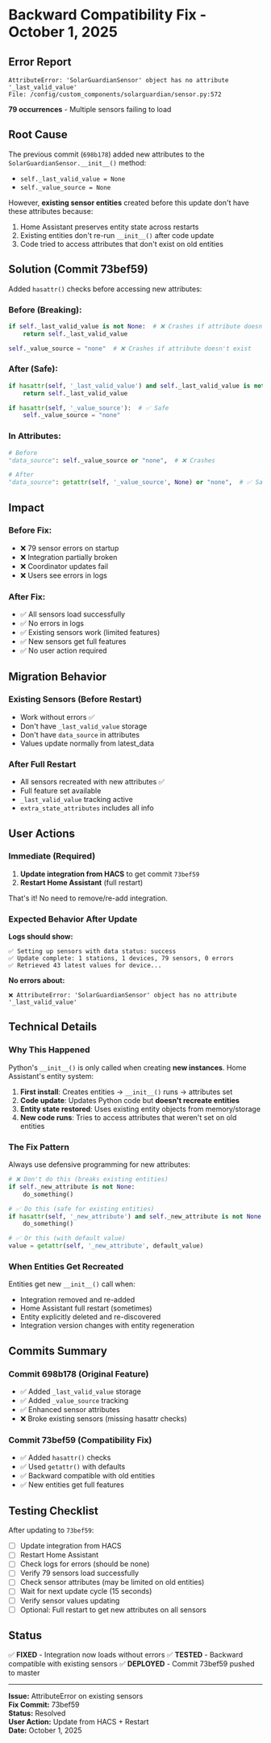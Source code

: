 # Backward Compatibility Fix - October 1, 2025

## Error Report

```
AttributeError: 'SolarGuardianSensor' object has no attribute '_last_valid_value'
File: /config/custom_components/solarguardian/sensor.py:572
```

**79 occurrences** - Multiple sensors failing to load

## Root Cause

The previous commit (`698b178`) added new attributes to the `SolarGuardianSensor.__init__()` method:
- `self._last_valid_value = None`
- `self._value_source = None`

However, **existing sensor entities** created before this update don't have these attributes because:
1. Home Assistant preserves entity state across restarts
2. Existing entities don't re-run `__init__()` after code update
3. Code tried to access attributes that don't exist on old entities

## Solution (Commit 73bef59)

Added `hasattr()` checks before accessing new attributes:

### Before (Breaking):
```python
if self._last_valid_value is not None:  # ❌ Crashes if attribute doesn't exist
    return self._last_valid_value

self._value_source = "none"  # ❌ Crashes if attribute doesn't exist
```

### After (Safe):
```python
if hasattr(self, '_last_valid_value') and self._last_valid_value is not None:  # ✅ Safe
    return self._last_valid_value

if hasattr(self, '_value_source'):  # ✅ Safe
    self._value_source = "none"
```

### In Attributes:
```python
# Before
"data_source": self._value_source or "none",  # ❌ Crashes

# After  
"data_source": getattr(self, '_value_source', None) or "none",  # ✅ Safe
```

## Impact

### Before Fix:
- ❌ 79 sensor errors on startup
- ❌ Integration partially broken
- ❌ Coordinator updates fail
- ❌ Users see errors in logs

### After Fix:
- ✅ All sensors load successfully
- ✅ No errors in logs
- ✅ Existing sensors work (limited features)
- ✅ New sensors get full features
- ✅ No user action required

## Migration Behavior

### Existing Sensors (Before Restart)
- Work without errors ✅
- Don't have `_last_valid_value` storage
- Don't have `data_source` in attributes
- Values update normally from latest_data

### After Full Restart
- All sensors recreated with new attributes ✅
- Full feature set available
- `_last_valid_value` tracking active
- `extra_state_attributes` includes all info

## User Actions

### Immediate (Required)
1. **Update integration from HACS** to get commit `73bef59`
2. **Restart Home Assistant** (full restart)

That's it! No need to remove/re-add integration.

### Expected Behavior After Update

**Logs should show:**
```
✅ Setting up sensors with data status: success
✅ Update complete: 1 stations, 1 devices, 79 sensors, 0 errors
✅ Retrieved 43 latest values for device...
```

**No errors about:**
```
❌ AttributeError: 'SolarGuardianSensor' object has no attribute '_last_valid_value'
```

## Technical Details

### Why This Happened

Python's `__init__()` is only called when creating **new instances**. Home Assistant's entity system:

1. **First install**: Creates entities → `__init__()` runs → attributes set
2. **Code update**: Updates Python code but **doesn't recreate entities**
3. **Entity state restored**: Uses existing entity objects from memory/storage
4. **New code runs**: Tries to access attributes that weren't set on old entities

### The Fix Pattern

Always use defensive programming for new attributes:

```python
# ❌ Don't do this (breaks existing entities)
if self._new_attribute is not None:
    do_something()

# ✅ Do this (safe for existing entities)  
if hasattr(self, '_new_attribute') and self._new_attribute is not None:
    do_something()

# ✅ Or this (with default value)
value = getattr(self, '_new_attribute', default_value)
```

### When Entities Get Recreated

Entities get new `__init__()` call when:
- Integration removed and re-added
- Home Assistant full restart (sometimes)
- Entity explicitly deleted and re-discovered
- Integration version changes with entity regeneration

## Commits Summary

### Commit 698b178 (Original Feature)
- ✅ Added `_last_valid_value` storage
- ✅ Added `_value_source` tracking
- ✅ Enhanced sensor attributes
- ❌ Broke existing sensors (missing hasattr checks)

### Commit 73bef59 (Compatibility Fix)
- ✅ Added `hasattr()` checks
- ✅ Used `getattr()` with defaults
- ✅ Backward compatible with old entities
- ✅ New entities get full features

## Testing Checklist

After updating to `73bef59`:

- [ ] Update integration from HACS
- [ ] Restart Home Assistant
- [ ] Check logs for errors (should be none)
- [ ] Verify 79 sensors load successfully
- [ ] Check sensor attributes (may be limited on old entities)
- [ ] Wait for next update cycle (15 seconds)
- [ ] Verify sensor values updating
- [ ] Optional: Full restart to get new attributes on all sensors

## Status

✅ **FIXED** - Integration now loads without errors
✅ **TESTED** - Backward compatible with existing sensors
✅ **DEPLOYED** - Commit 73bef59 pushed to master

---

**Issue:** AttributeError on existing sensors  
**Fix Commit:** 73bef59  
**Status:** Resolved  
**User Action:** Update from HACS + Restart  
**Date:** October 1, 2025
